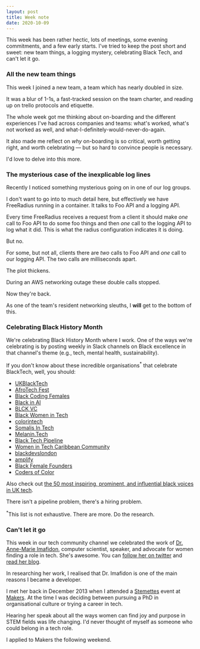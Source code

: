 ```yaml
---
layout: post
title: Week note
date: 2020-10-09
---
```


This week has been rather hectic, lots of meetings, some evening commitments, and a few early starts. I've tried to keep the post short and sweet: new team things, a logging mystery, celebrating Black Tech, and can't let it go.

### All the new team things

This week I joined a new team, a team which has nearly doubled in size. 

It was a blur of 1-1s, a fast-tracked session on the team charter, and reading up on trello protocols and etiquette.

The whole week got me thinking about on-boarding and the different experiences I've had across companies and teams: what's worked, what's not worked as well, and what-I-definitely-would-never-do-again.

It also made me reflect on _why_ on-boarding is so critical, worth getting right, and worth celebrating –– but so hard to convince people is necessary.

I'd love to delve into this more. 

### The mysterious case of the inexplicable log lines

Recently I noticed something mysterious going on in one of our log groups. 

I don't want to go into to much detail here, but effectively we have FreeRadius running in a container. It talks to Foo API and a logging API. 

Every time FreeRadius receives a request from a client it should make *one* call to Foo API to do some foo things and then *one* call to the logging API to log what it did. This is what the radius configuration indicates it is doing.

But no.

For some, but not all, clients there are *two* calls to Foo API and *one* call to our logging API. The two calls are milliseconds apart.

The plot thickens.

During an AWS networking outage these double calls stopped.

Now they're back.

As one of the team's resident networking sleuths, I **will** get to the bottom of this.

### Celebrating Black History Month

We're celebrating Black History Month where I work. One of the ways we're celebrating is by posting weekly in Slack channels on Black excellence in that channel's theme (e.g., tech, mental health, sustainability).

If you don't know about these incredible organisations<sup>*</sup> that celebrate BlackTech, well, you should:

- [UKBlackTech](https://ukblacktech.com/)
- [AfroTech Fest](https://www.afrotechfest.co.uk/)
- [Black Coding Females](https://codingblackfemales.com/)
- [Black in AI](blackinai.org)
- [BLCK VC](blckvc.com)
- [Black Women in Tech](https://www.techlondonadvocates.org.uk/working-groups/black-women-in-tech/)
- [colorintech](colorintech.org)
- [Somalis In Tech](somalisintech.com)
- [Melanin.Tech](https://twitter.com/MelaninTech)
- [Black Tech Pipeline](blacktechpipeline.com)
- [Women in Tech Caribbean Community](https://twitter.com/WomenCaribbean)
- [blackdevslondon](https://twitter.com/blackdevslondon)
- [amplify](amplifytech.uk)
- [Black Female Founders](blackfemalefounders.org)
- [Coders of Color](https://twitter.com/CodersofColor_)

Also check out [the 50 most inspiring, prominent, and influential black voices in UK tech](https://technation.io/news/50-inspiring-black-voices-uk-tech-scene/).

There isn't a pipeline problem, there's a hiring problem.

<sup>*</sup>This list is not exhaustive. There are more. Do the research.

### Can't let it go

This week in our tech community channel we celebrated the work of [Dr. Anne-Marie Imafidon](https://aimafidon.com/), computer scientist, speaker, and advocate for women finding a role in tech. She's awesome. You can [follow her on twitter](https://twitter.com/aimafidon) and [read her blog](https://aimafidon.com/blog/).

In researching her work, I realised that Dr. Imafidon is one of the main reasons I became a developer.

I met her back in December 2013 when I attended a [Stemettes](https://stemettes.org/) event at [Makers](https://makers.tech/). At the time I was deciding between pursuing a PhD in organisational culture or trying a career in tech.

Hearing her speak about all the ways women can find joy and purpose in STEM fields was life changing. I'd never thought of myself as someone who could belong in a tech role. 

I applied to Makers the following weekend.